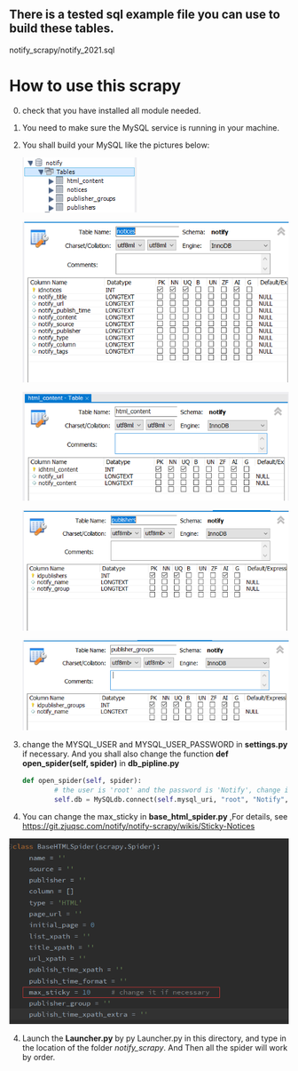 
## There is a tested sql example file you can use to build these tables.

notify_scrapy/notify_2021.sql

# How to use this scrapy

0. check that you have installed all module needed.

1. You need to make sure the MySQL service is running in your machine. 

2. You shall build your MySQL like the pictures below:

   ![](pics/tables.png)

   ![](pics/notices.png)

   ![](pics/html_content.png)

   ![publishers](pics/publishers.png)

   ![publisher_groups](pics/publisher_groups.png)

3. change the MYSQL_USER and MYSQL_USER_PASSWORD in **settings.py** if necessary. And you shall also change the function **def open_spider(self, spider)** in **db_pipline.py**

   ```python
   def open_spider(self, spider):
           # the user is 'root' and the password is 'Notify', change it if necessary
           self.db = MySQLdb.connect(self.mysql_uri, "root", "Notify", self.mysql_db, charset='utf8')
   ```

4. You can change the max_sticky in **base_html_spider.py** ,For details, see https://git.zjuqsc.com/notify/notify-scrapy/wikis/Sticky-Notices


 ![How to change max_sticky](pics/How_to_change_max_sticky.png)

4. Launch the **Launcher.py** by py Launcher.py in this directory, and type in the location of the folder *notify_scrapy*. And Then all the spider will work by order.

